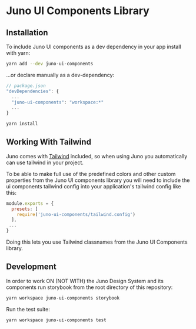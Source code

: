 # Juno UI Components Library

## Installation

To include Juno UI components as a dev dependency in your app install with yarn:

```bash
yarn add --dev juno-ui-components
```

…or declare manually as a dev-dependency:

```js
// package.json
"devDependencies": {
  ...
  "juno-ui-components": "workspace:*"
  ...
}
```

```bash
yarn install
```

## Working With Tailwind
Juno comes with [Tailwind](https://tailwindcss.com/) included, so when using Juno you automatically can use tailwind in your project.

To be able to make full use of the predefined colors and other custom properties from the Juno UI components library you will need to include the ui components tailwind config into your application's tailwind config like this:

```js
module.exports = {
  presets: [
    require('juno-ui-components/tailwind.config')
  ],
 ...
}
```

Doing this lets you use Tailwind classnames from the Juno UI Components library.

## Development
In order to work ON (NOT WITH) the Juno Design System and its components run storybook from the root directory of this repository:

```bash
yarn workspace juno-ui-components storybook
```

Run the test suite:

```bash
yarn workspace juno-ui-components test
```
